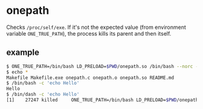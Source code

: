 # onepath

Checks `/proc/self/exe`.  If it's not the expected value (from environment variable `ONE_TRUE_PATH`), the process kills its parent and then itself.

## example

```sh
$ ONE_TRUE_PATH=/bin/bash LD_PRELOAD=$PWD/onepath.so /bin/bash --norc --noprofile
$ echo *
Makefile Makefile.exe onepath.c onepath.o onepath.so README.md
$ /bin/bash -c 'echo Hello'
Hello
$ /bin/dash -c 'echo Hello'
[1]    27247 killed     ONE_TRUE_PATH=/bin/bash LD_PRELOAD=$PWD/onepath.so bash --norc --noprofile
```
